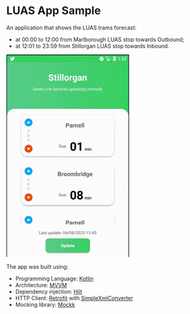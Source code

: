 # LUAS App Sample

An application that shows the LUAS trams forecast:
- at 00:00 to 12:00 from Marlborough LUAS stop towards Outbound;
- at 12:01 to 23:59 from Stillorgan LUAS stop towards Inbound.

![](sample.gif)

The app was built using:
- Programming Language: [Kotlin](https://kotlinlang.org)
- Architecture: [MVVM](https://developer.android.com/jetpack/guide)
- Dependency injection: [Hilt](https://dagger.dev/hilt/)
- HTTP Client: [Retrofit](https://github.com/square/retrofit) with [SimpleXmlConverter](https://github.com/square/retrofit/tree/master/retrofit-converters/simplexml)
- Mocking library: [Mockk](https://mockk.io)

